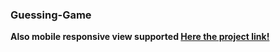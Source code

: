 <h3>Guessing-Game</h3>
<strong>Also mobile responsive view supported<strong/>
<a href="https://guessingapd.netlify.app/">Here the project link!</a>
